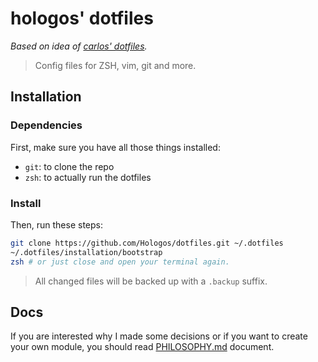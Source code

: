 # hologos' dotfiles

*Based on idea of [carlos' dotfiles](https://github.com/caarlos0/dotfiles).*

> Config files for ZSH, vim, git and more.

## Installation

### Dependencies

First, make sure you have all those things installed:

- `git`: to clone the repo
- `zsh`: to actually run the dotfiles

### Install

Then, run these steps:

```bash
git clone https://github.com/Hologos/dotfiles.git ~/.dotfiles
~/.dotfiles/installation/bootstrap
zsh # or just close and open your terminal again.
```

> All changed files will be backed up with a `.backup` suffix.

## Docs

If you are interested why I made some decisions or if you want to create your own module, you should read [PHILOSOPHY.md](PHILOSOPHY.md) document.
